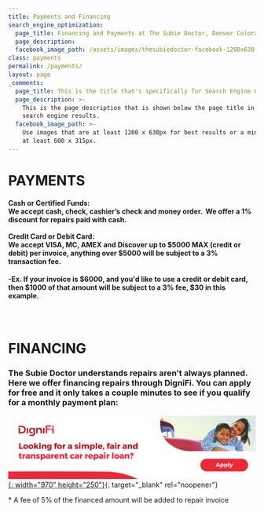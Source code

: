 ```yaml
---
title: Payments and Financing
search_engine_optimization:
  page_title: Financing and Payments at The Subie Doctor, Denver Colorado
  page_description:
  facebook_image_path: /assets/images/thesubiedoctor-facebook-1200x630.png
class: payments
permalink: /payments/
layout: page
_comments:
  page_title: This is the title that's specifically for Search Engine Optimization.
  page_description: >-
    This is the page description that is shown below the page title in the
    search engine results.
  facebook_image_path: >-
    Use images that are at least 1200 x 630px for best results or a minimum of
    at least 600 x 315px.
---
```

# PAYMENTS

#### Cash or Certified Funds:<br>We accept cash, check, cashier’s check and money order. &nbsp;We offer a 1% discount for repairs paid with cash.&nbsp;<br><br>Credit Card or Debit Card:<br>We accept VISA, MC, AMEX and Discover up to $5000 MAX (credit or debit) per invoice, anything over $5000 will be subject to a 3% transaction fee.

#### \-Ex. If your invoice is $6000, and you'd like to use a credit or debit card, then $1000 of that amount will be subject to a 3% fee, $30 in this example.<br>

### &nbsp;

# FINANCING

### The Subie Doctor understands repairs aren’t always planned.  Here we offer financing repairs through DigniFi.  You can apply for free and it only takes a couple minutes to see if you qualify for a monthly payment plan:

[![](/assets/images/webbanner-970x250-billboard.jpg){: width="970" height="250"}](https://app.dignifi.com/campaigns/845?d_id=6926&amp;utm_campaign=845-independent-partner&amp;utm_source=thesubiedoctor.com&amp;utm_medium=web&amp;utm_content=banner-d6926){: target="_blank" rel="noopener"}

\* A fee of 5% of the financed amount will be added to repair invoice